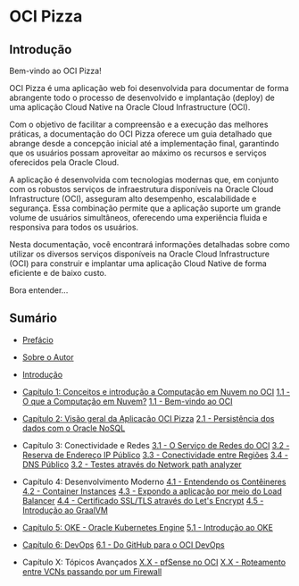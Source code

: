 # OCI Pizza

## Introdução

Bem-vindo ao OCI Pizza!

OCI Pizza é uma aplicação web foi desenvolvida para documentar de forma abrangente todo o processo de desenvolvido e implantação (deploy) de uma aplicação Cloud Native na Oracle Cloud Infrastructure (OCI).

Com o objetivo de facilitar a compreensão e a execução das melhores práticas, a documentação do OCI Pizza oferece um guia detalhado que abrange desde a concepção inicial até a implementação final, garantindo que os usuários possam aproveitar ao máximo os recursos e serviços oferecidos pela Oracle Cloud.

A aplicação é desenvolvida com tecnologias modernas que, em conjunto com os robustos  serviços de infraestrutura disponíveis na Oracle Cloud Infrastructure (OCI), asseguram alto desempenho, escalabilidade e segurança. Essa combinação permite que a aplicação suporte um grande volume de usuários simultâneos, oferecendo uma experiência fluida e responsiva para todos os usuários.

Nesta documentação, você encontrará informações detalhadas sobre como utilizar os diversos serviços disponíveis na Oracle Cloud Infrastructure (OCI) para construir e implantar uma aplicação Cloud Native de forma eficiente e de baixo custo.

Bora entender...

## Sumário

- [Prefácio](./docs/preface.md)
- [Sobre o Autor](./docs/daniel-armbrust-about.md)
- [Introdução](./docs/intro.md)

- [Capítulo 1: Conceitos e introdução a Computação em Nuvem no OCI](./docs/chapter-1.md)
    [1.1 - O que a Computação em Nuvem?](./docs/cloud-computing.md)
    [1.1 - Bem-vindo ao OCI](./docs/oci-welcome.md)

- [Capítulo 2: Visão geral da Aplicação OCI Pizza](./docs/chapter-2.md)
    [2.1 - Persistência dos dados com o Oracle NoSQL](./docs/nosql.md)

- Capítulo 3: Conectividade e Redes
    [3.1 - O Serviço de Redes do OCI](./docs/network.md)
    [3.2 - Reserva de Endereço IP Público]()
    [3.3 - Conectividade entre Regiões](./docs/regions-connectivity.md)
    [3.4 - DNS Público](./docs/dns.md)
    [3.2 - Testes através do Network path analyzer]()
    
- Capítulo 4: Desenvolvimento Moderno
    [4.1 - Entendendo os Contêineres](./docs/containers.md)
    [4.2 - Container Instances](./docs/container-instances.md)
    [4.3 - Expondo a aplicação por meio do Load Balancer](./docs/lb.md)
    [4.4 - Certificado SSL/TLS através do Let's Encrypt](./docs/lets-encrypt.md)
    [4.5 - Introdução ao GraalVM](./docs/graalvm.md)

- [Capítulo 5: OKE - Oracle Kubernetes Engine](./docs/chapter-5.md)
    [5.1 - Introdução ao OKE](./docs/oke-intro.md)

- [Capítulo 6: DevOps](./docs/chapter-6.md)
    [6.1 - Do GitHub para o OCI DevOps]()

- Capítulo X: Tópicos Avançados
    [X.X - pfSense no OCI](./docs/pfsense.md)
    [X.X - Roteamento entre VCNs passando por um Firewall]()
